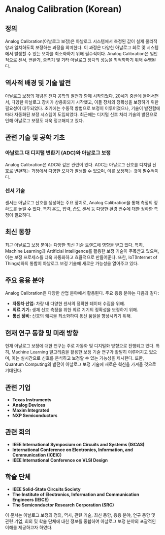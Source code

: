 # Analog Calibration (Korean)

## 정의

Analog Calibration(아날로그 보정)은 아날로그 시스템에서 측정된 값이 실제 물리적 양과 일치하도록 보정하는 과정을 의미한다. 이 과정은 다양한 아날로그 회로 및 시스템에서 발생할 수 있는 오차를 최소화하기 위해 필수적이다. Analog Calibration은 일반적으로 센서, 변환기, 증폭기 및 기타 아날로그 장치의 성능을 최적화하기 위해 수행된다.

## 역사적 배경 및 기술 발전

아날로그 보정의 개념은 전자 공학의 발전과 함께 시작되었다. 20세기 중반에 들어서면서, 다양한 아날로그 장치가 상용화되기 시작했고, 이들 장치의 정확성을 보장하기 위한 필요성이 대두되었다. 초기에는 수동적 방법으로 보정이 이루어졌으나, 기술이 발전함에 따라 자동화된 보정 시스템이 도입되었다. 최근에는 디지털 신호 처리 기술의 발전으로 인해 아날로그 보정도 더욱 정교해지고 있다.

## 관련 기술 및 공학 기초

### 아날로그 대 디지털 변환기 (ADC)와 아날로그 보정

Analog Calibration은 ADC와 깊은 관련이 있다. ADC는 아날로그 신호를 디지털 신호로 변환하는 과정에서 다양한 오차가 발생할 수 있으며, 이를 보정하는 것이 필수적이다. 

### 센서 기술

센서는 아날로그 신호를 생성하는 주요 장치로, Analog Calibration을 통해 측정의 정확도를 높일 수 있다. 특히 온도, 압력, 습도 센서 등 다양한 환경 변수에 대한 정확한 측정이 필요하다.

## 최신 동향

최근 아날로그 보정 분야는 다양한 최신 기술 트렌드에 영향을 받고 있다. 특히, Machine Learning과 Artificial Intelligence를 활용한 보정 기술이 주목받고 있으며, 이는 보정 프로세스를 더욱 자동화하고 효율적으로 만들어준다. 또한, IoT(Internet of Things)와의 통합이 아날로그 보정 기술에 새로운 가능성을 열어주고 있다.

## 주요 응용 분야

Analog Calibration은 다양한 산업 분야에서 활용된다. 주요 응용 분야는 다음과 같다:

- **자동차 산업:** 차량 내 다양한 센서의 정확한 데이터 수집을 위해.
- **의료 기기:** 생체 신호 측정을 위한 의료 기기의 정확성을 보정하기 위해.
- **통신 장비:** 신호의 왜곡을 최소화하여 통신 품질을 향상시키기 위해.

## 현재 연구 동향 및 미래 방향

현재 아날로그 보정에 대한 연구는 주로 자동화 및 디지털화 방향으로 진행되고 있다. 특히, Machine Learning 알고리즘을 활용한 보정 기술 연구가 활발히 이루어지고 있으며, 이는 실시간으로 신호를 분석하고 보정할 수 있는 가능성을 제시한다. 또한, Quantum Computing의 발전이 아날로그 보정 기술에 새로운 혁신을 가져올 것으로 기대된다.

## 관련 기업

- **Texas Instruments**
- **Analog Devices**
- **Maxim Integrated**
- **NXP Semiconductors**

## 관련 회의

- **IEEE International Symposium on Circuits and Systems (ISCAS)**
- **International Conference on Electronics, Information, and Communication (ICEIC)**
- **IEEE International Conference on VLSI Design**

## 학술 단체

- **IEEE Solid-State Circuits Society**
- **The Institute of Electronics, Information and Communication Engineers (IEICE)**
- **The Semiconductor Research Corporation (SRC)**

이 문서는 아날로그 보정의 정의, 역사, 관련 기술, 최신 동향, 응용 분야, 연구 동향 및 관련 기업, 회의 및 학술 단체에 대한 정보를 종합하여 아날로그 보정 분야의 포괄적인 이해를 제공하고자 하였다.